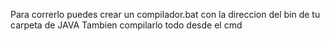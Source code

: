 Para correrlo puedes crear un compilador.bat con la direccion del bin de tu carpeta de JAVA
Tambien compilarlo todo desde el cmd
